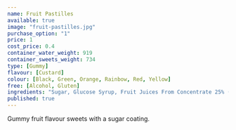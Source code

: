 ```yaml
---
name: Fruit Pastilles
available: true
image: "fruit-pastilles.jpg"
purchase_option: "1"
price: 1
cost_price: 0.4
container_water_weight: 919
container_sweets_weight: 734
type: [Gummy]
flavour: [Custard]
colour: [Black, Green, Orange, Rainbow, Red, Yellow]
free: [Alcohol, Gluten]
ingredients: "Sugar, Glucose Syrup, Fruit Juices From Concentrate 25% (Grape, Blackcurrant, Strawberry, Lime, Orange, Lemon), Gelatine, Gum Arabic, Modified Starch, Malic Acid, Acidity Regulator (Trisodium Citrate), Citric Acid, Flavourings, Colours (Anthocyanins, Copper Complexes of Chlorophyllins, Beta-Carotene, Curcumin), Lactic Acid"
published: true
---
```

Gummy fruit flavour sweets with a sugar coating.
